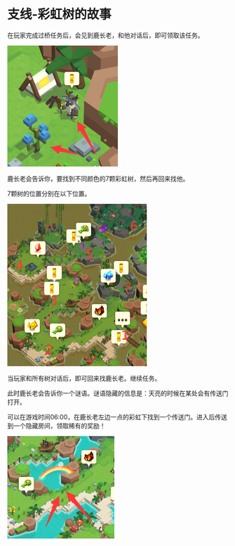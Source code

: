 # 支线-彩虹树的故事

在玩家完成过桥任务后，会见到鹿长老，和他对话后，即可领取该任务。

![](<../../.gitbook/assets/image (3).png>)

鹿长老会告诉你，要找到不同颜色的7颗彩虹树，然后再回来找他。

7颗树的位置分别在以下位置。

![](<../../.gitbook/assets/image (5) (1).png>)



当玩家和所有树对话后，即可回来找鹿长老。继续任务。

此时鹿长老会告诉你一个谜语。谜语隐藏的信息是：天亮的时候在某处会有传送门打开。

可以在游戏时间06:00，在鹿长老左边一点的彩虹下找到一个传送门。进入后传送到一个隐藏房间，领取稀有的奖励！

![](../../.gitbook/assets/image.png)



